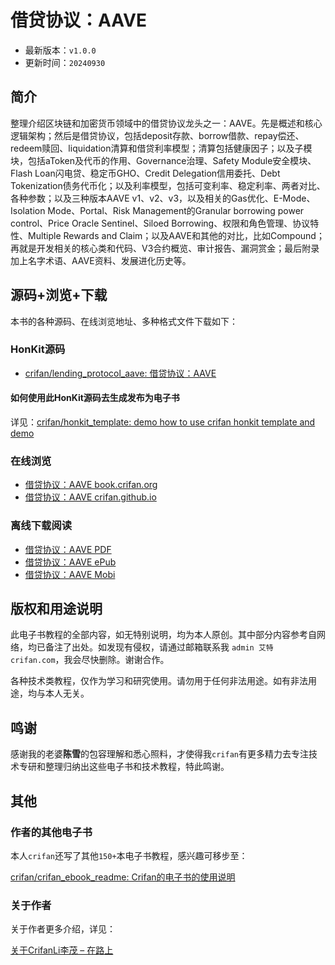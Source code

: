# 借贷协议：AAVE

* 最新版本：`v1.0.0`
* 更新时间：`20240930`

## 简介

整理介绍区块链和加密货币领域中的借贷协议龙头之一：AAVE。先是概述和核心逻辑架构；然后是借贷协议，包括deposit存款、borrow借款、repay偿还、redeem赎回、liquidation清算和借贷利率模型；清算包括健康因子；以及子模块，包括aToken及代币的作用、Governance治理、Safety Module安全模块、Flash Loan闪电贷、稳定币GHO、Credit Delegation信用委托、Debt Tokenization债务代币化；以及利率模型，包括可变利率、稳定利率、两者对比、各种参数；以及三种版本AAVE v1、v2、v3，以及相关的Gas优化、E-Mode、Isolation Mode、Portal、Risk Management的Granular borrowing power control、Price Oracle Sentinel、Siloed Borrowing、权限和角色管理、协议特性、Multiple Rewards and Claim；以及AAVE和其他的对比，比如Compound；再就是开发相关的核心类和代码、V3合约概览、审计报告、漏洞赏金；最后附录加上名字术语、AAVE资料、发展进化历史等。

## 源码+浏览+下载

本书的各种源码、在线浏览地址、多种格式文件下载如下：

### HonKit源码

* [crifan/lending_protocol_aave: 借贷协议：AAVE](https://github.com/crifan/lending_protocol_aave)

#### 如何使用此HonKit源码去生成发布为电子书

详见：[crifan/honkit_template: demo how to use crifan honkit template and demo](https://github.com/crifan/honkit_template)

### 在线浏览

* [借贷协议：AAVE book.crifan.org](https://book.crifan.org/books/lending_protocol_aave/website/)
* [借贷协议：AAVE crifan.github.io](https://crifan.github.io/lending_protocol_aave/website/)

### 离线下载阅读

* [借贷协议：AAVE PDF](https://book.crifan.org/books/lending_protocol_aave/pdf/lending_protocol_aave.pdf)
* [借贷协议：AAVE ePub](https://book.crifan.org/books/lending_protocol_aave/epub/lending_protocol_aave.epub)
* [借贷协议：AAVE Mobi](https://book.crifan.org/books/lending_protocol_aave/mobi/lending_protocol_aave.mobi)

## 版权和用途说明

此电子书教程的全部内容，如无特别说明，均为本人原创。其中部分内容参考自网络，均已备注了出处。如发现有侵权，请通过邮箱联系我 `admin 艾特 crifan.com`，我会尽快删除。谢谢合作。

各种技术类教程，仅作为学习和研究使用。请勿用于任何非法用途。如有非法用途，均与本人无关。

## 鸣谢

感谢我的老婆**陈雪**的包容理解和悉心照料，才使得我`crifan`有更多精力去专注技术专研和整理归纳出这些电子书和技术教程，特此鸣谢。

## 其他

### 作者的其他电子书

本人`crifan`还写了其他`150+`本电子书教程，感兴趣可移步至：

[crifan/crifan_ebook_readme: Crifan的电子书的使用说明](https://github.com/crifan/crifan_ebook_readme)

### 关于作者

关于作者更多介绍，详见：

[关于CrifanLi李茂 – 在路上](https://www.crifan.org/about/)
